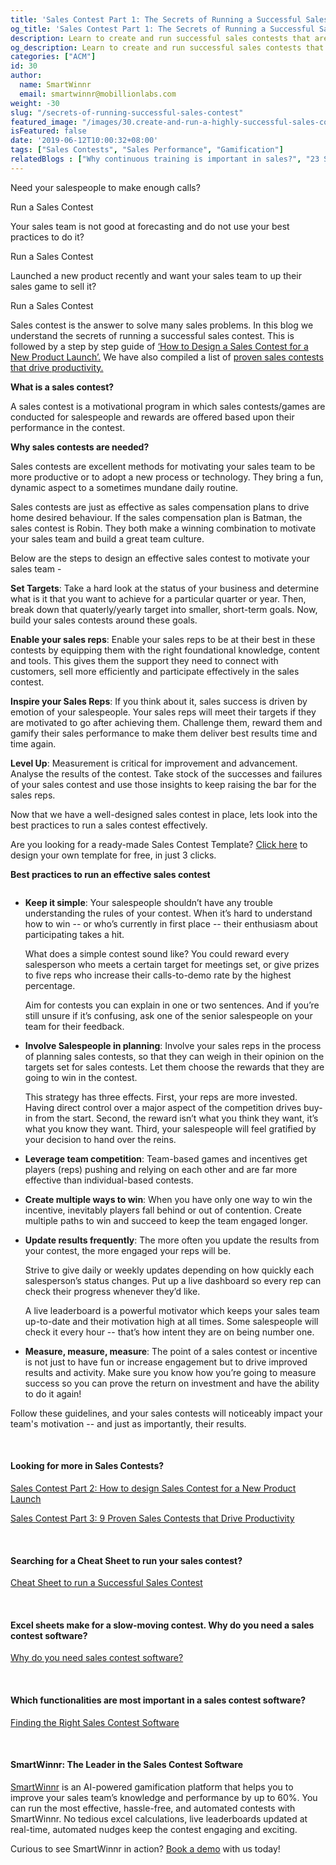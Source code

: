 ```yaml
---
title: 'Sales Contest Part 1: The Secrets of Running a Successful Sales Contest'
og_title: 'Sales Contest Part 1: The Secrets of Running a Successful Sales Contest'
description: Learn to create and run successful sales contests that are highly effective in producing desired sales results.
og_description: Learn to create and run successful sales contests that are highly effective in producing desired sales results.
categories: ["ACM"]
id: 30
author:
  name: SmartWinnr
  email: smartwinnr@mobillionlabs.com
weight: -30
slug: "/secrets-of-running-successful-sales-contest"
featured_image: "/images/30.create-and-run-a-highly-successful-sales-contest.png"
isFeatured: false
date: '2019-06-12T10:00:32+08:00'
tags: ["Sales Contests", "Sales Performance", "Gamification"]
relatedBlogs : ["Why continuous training is important in sales?", "23 Sales incentive ideas to keep your sales team motivated", "Sales Contest Part 3: 9 Proven Sales Contests that Drive Productivity", "Sales Contest Part 2: How to design Sales Contest for a New Product Launch"]
---
```


Need your salespeople to make enough calls?

Run a Sales Contest

Your sales team is not good at forecasting and do not use your best practices to do it?

Run a Sales Contest

Launched a new product recently and want your sales team to up their sales game to sell it?

Run a Sales Contest

Sales contest is the answer to solve many sales problems. In this blog we understand the secrets of running a successful sales contest. This is followed by a step by step guide of <a href="https://www.smartwinnr.com/post/design-sales-contest-for--new-product-launch/" target="_blank" class="ml_custom_link">‘How to Design a Sales Contest for a New Product Launch’.</a> We have also compiled a list of <a href="https://www.smartwinnr.com/post/9-proven-sales-contests-that-drive-productivity/" target="_blank" class="ml_custom_link">proven sales contests that drive productivity.</a>

**What is a sales contest?**

A sales contest is a motivational program in which sales contests/games are conducted for salespeople and rewards are offered based upon their performance in the contest.

**Why sales contests are needed?**

Sales contests are excellent methods for motivating your sales team to be more productive or to adopt a new process or technology. They bring a fun, dynamic aspect to a sometimes mundane daily routine. 

Sales contests are just as effective as sales compensation plans to drive home desired behaviour. If the sales compensation plan is Batman, the sales contest is Robin. They both make a winning combination to motivate your sales team and build a great team culture.

Below are the steps to design an effective sales contest to motivate your sales team -

**Set Targets**: Take a hard look at the status of your business and determine what is it that you want to achieve for a particular quarter or year. Then, break down that quaterly/yearly target into smaller, short-term goals. Now, build your sales contests around these goals.

**Enable your sales reps**: Enable your sales reps to be at their best in these contests by equipping them with the right foundational knowledge, content and tools. This gives them the support they need to connect with customers, sell more efficiently and participate effectively in the sales contest. 

**Inspire your Sales Reps**: If you think about it, sales success is driven by emotion of your salespeople. Your sales reps will meet their targets if they are motivated to go after achieving them. Challenge them, reward them and gamify their sales performance to make them deliver best results time and time again.

**Level Up**: Measurement is critical for improvement and advancement. Analyse the results of the contest. Take stock of the successes and failures of your sales contest and use those insights to keep raising the bar for the sales reps.

Now that we have a well-designed sales contest in place, lets look into the best practices to run a sales contest effectively.

<div class="ml_pro_tip ml-margin-top20 ml-margin-bottom20">
  Are you looking for a ready-made <span class="ml_text_bold">Sales Contest Template?</span> <a href="https://tools.smartwinnr.com/#/contest-theme-generator" target="_blank" class="ml_custom_link">Click here</a> to design your own template for free, in just 3 clicks.
</div>

**Best practices to run an effective sales contest**

<img alt="" src="/images/6-best-practices-to-run-a-successful-contest.png" class="ml-padding-top0 ml-padding-bottom0">

* **Keep it simple**: Your salespeople shouldn’t have any trouble understanding the rules of your contest. When it’s hard to understand how to win -- or who’s currently in first place -- their enthusiasm about participating takes a hit. 

    What does a simple contest sound like? You could reward every salesperson who meets a certain target for meetings set, or give prizes to five reps who increase their calls-to-demo rate by the highest percentage.

    Aim for contests you can explain in one or two sentences. And if you’re still unsure if it’s confusing, ask one of the senior salespeople on your team for their feedback. 

* **Involve Salespeople in planning**: Involve your sales reps in the process of planning sales contests, so that they can weigh in their opinion on the targets set for sales contests. Let them choose the rewards that they are going to win in the contest.

    This strategy has three effects. First, your reps are more invested. Having direct control over a major aspect of the competition drives buy-in from the start. Second, the reward isn’t what you think they want, it’s what you know they want. Third, your salespeople will feel gratified by your decision to hand over the reins.

* **Leverage team competition**: Team-based games and incentives get players (reps) pushing and relying on each other and are far more effective than individual-based contests.

* **Create multiple ways to win**: When you have only one way to win the incentive, inevitably players fall behind or out of contention. Create multiple paths to win and succeed to keep the team engaged longer.

* **Update results frequently**: The more often you update the results from your contest, the more engaged your reps will be. 

    Strive to give daily or weekly updates depending on how quickly each salesperson’s status changes. Put up a live dashboard so every rep can check their progress whenever they’d like.

    A live leaderboard is a powerful motivator which keeps your sales team up-to-date and their motivation high at all times. Some salespeople will check it every hour -- that’s how intent they are on being number one.

* **Measure, measure, measure**: The point of a sales contest or incentive is not just to have fun or increase engagement but to drive improved results and activity. Make sure you know how you’re going to measure success so you can prove the return on investment and have the ability to do it again!

Follow these guidelines, and your sales contests will noticeably impact your team's motivation -- and just as importantly, their results.

<br>

<h4><b>Looking for more in Sales Contests?</b></h4>

<a href="https://smartwinnr.com/post/design-sales-contest-for--new-product-launch/" target="_blank" class="ml_custom_link">Sales Contest Part 2: How to design Sales Contest for a New Product Launch</a>

<a href="https://smartwinnr.com/post/9-proven-sales-contests-that-drive-productivity/" target="_blank" class="ml_custom_link ml_margin_bottom_10">Sales Contest Part 3: 9 Proven Sales Contests that Drive Productivity</a>

<br>

<h4><b>Searching for a Cheat Sheet to run your sales contest?</b></h4>

<a href="https://smartwinnr.com/post/cheat-sheet-to-run-a-successful-sales-contest/" target="_blank" class="ml_custom_link">Cheat Sheet to run a Successful Sales Contest</a>

<br>

<h4><b>Excel sheets make for a slow-moving contest. Why do you need a sales contest software?</b></h4>

<a href="https://smartwinnr.com/post/why-do-you-need-a-sales-contest-software/" target="_blank" class="ml_custom_link">Why do you need sales contest software?</a>

<br>

<h4><b>Which functionalities are most important in a sales contest software?</b></h4>

<a href="https://smartwinnr.com/post/finding-the-right-sales-contest-software/" target="_blank" class="ml_custom_link">Finding the Right Sales Contest Software</a>

<br>

#### **SmartWinnr: The Leader in the Sales Contest Software**

<a href="https://www.smartwinnr.com/" target="_blank" class="ml_custom_link">SmartWinnr</a> is an AI-powered gamification platform that helps you to improve your sales team’s knowledge and performance by up to 60%. You can run the most effective, hassle-free, and automated contests with SmartWinnr. No tedious excel calculations, live leaderboards updated at real-time, automated nudges keep the contest engaging and exciting. 

Curious to see SmartWinnr in action? <a href="https://www.smartwinnr.com/request-demo/" target="_blank" class="ml_custom_link">Book a demo</a> with us today!
